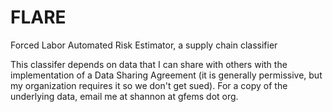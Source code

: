# FLARE
Forced Labor Automated Risk Estimator, a supply chain classifier

This classifer depends on data that I can share with others with the implementation of a Data Sharing Agreement (it is generally permissive, but my organization requires it so we don't get sued). For a copy of the underlying data, email me at shannon at gfems dot org.
